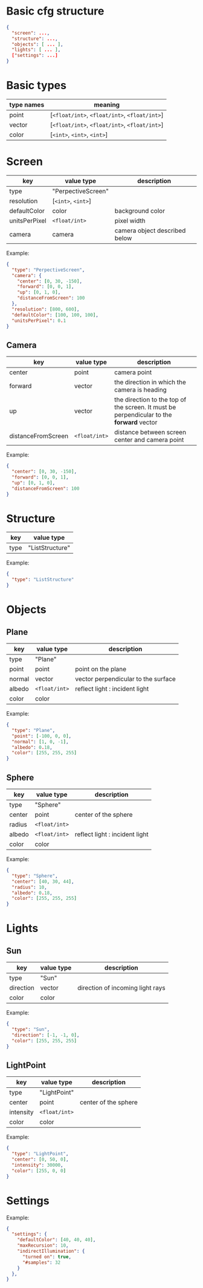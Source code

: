 # Basic cfg structure
```json
{
  "screen": ...,
  "structure": ...,
  "objects": [ ... ],
  "lights": [ ... ],
  ["settings": ...]
}
```


# Basic types
| type names | meaning                                       |
| ---------- | --------------------------------------------- |
| point      | [`<float/int>`, `<float/int>`, `<float/int>`] |
| vector     | [`<float/int>`, `<float/int>`, `<float/int>`] |
| color      | [`<int>`, `<int>`, `<int>`]                   |


# Screen
| key           | value type         | description                   |
| ------------- | ------------------ | ----------------------------- |
| type          | "PerpectiveScreen" |                               |
| resolution    | [`<int>`, `<int>`] |                               |
| defaultColor  | color              | background color              |
| unitsPerPixel | `<float/int>`      | pixel width                   |
| camera        | camera             | camera object described below |

Example:
```json
{
  "type": "PerpectiveScreen",
  "camera": {
    "center": [0, 30, -150],
    "forward": [0, 0, 1],
    "up": [0, 1, 0],
    "distanceFromScreen": 100
  },
  "resolution": [800, 600],
  "defaultColor": [100, 100, 100],
  "unitsPerPixel": 0.1
}
```

## Camera
| key                | value type    | description                                                                                |
| ------------------ | ------------- | ------------------------------------------------------------------------------------------ |
| center             | point         | camera point                                                                               |
| forward            | vector        | the direction in which the camera is heading                                               |
| up                 | vector        | the direction to the top of the screen. It must be perpendicular to the **forward** vector |
| distanceFromScreen | `<float/int>` | distance between screen center and camera point                                            |

Example:
```json
{
  "center": [0, 30, -150],
  "forward": [0, 0, 1],
  "up": [0, 1, 0],
  "distanceFromScreen": 100
}
```


# Structure
| key  | value type      |
| ---- | --------------- |
| type | "ListStructure" |

Example:
```json
{
  "type": "ListStructure"
}
```


# Objects

## Plane
| key    | value type    | description                         |
| ------ | ------------- | ----------------------------------- |
| type   | "Plane"       |                                     |
| point  | point         | point on the plane                  |
| normal | vector        | vector perpendicular to the surface |
| albedo | `<float/int>` | reflect light : incident light      |
| color  | color         |                                     |

Example:
```json
{
  "type": "Plane",
  "point": [-100, 0, 0],
  "normal": [1, 0, -1],
  "albedo": 0.18,
  "color": [255, 255, 255]
}
```

## Sphere
| key    | value type    | description                    |
| ------ | ------------- | ------------------------------ |
| type   | "Sphere"      |                                |
| center | point         | center of the sphere           |
| radius | `<float/int>` |                                |
| albedo | `<float/int>` | reflect light : incident light |
| color  | color         |                                |

Example:
```json
{
  "type": "Sphere",
  "center": [40, 30, 44],
  "radius": 10,
  "albedo": 0.18,
  "color": [255, 255, 255]
}
```


# Lights

## Sun
| key       | value type | description                      |
| --------- | ---------- | -------------------------------- |
| type      | "Sun"      |                                  |
| direction | vector     | direction of incoming light rays |
| color     | color      |                                  |

Example:
```json
{
  "type": "Sun",
  "direction": [-1, -1, 0],
  "color": [255, 255, 255]
}
```

## LightPoint
| key       | value type    | description          |
| --------- | ------------- | -------------------- |
| type      | "LightPoint"  |                      |
| center    | point         | center of the sphere |
| intensity | `<float/int>` |                      |
| color     | color         |                      |

Example:
```json
{
  "type": "LightPoint",
  "center": [0, 50, 0],
  "intensity": 30000,
  "color": [255, 0, 0]
}
```


# Settings

Example:
```json
{
  "settings": {
    "defaultColor": [40, 40, 40],    
    "maxRecursion": 10,
    "indirectIllumination": {
      "turned on": true,
      "#samples": 32
    }
  },
}
```
